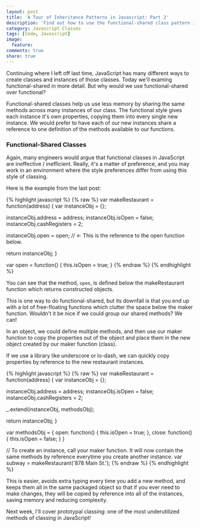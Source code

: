 ```yaml
---
layout: post
title: 'A Tour of Inheritance Patterns in Javascript: Part 2'
description: 'Find out how to use the functional-shared class pattern in JS'
category: Javascript Classes
tags: [Code, Javascript]
image:
  feature: 
comments: true
share: true
---
```


Continuing where I left off last time, JavaScript has many different ways to create classes and instances of those classes. Today we'll examing functional-shared in more detail. But why would we use functional-shared over functional?

Functional-shared classes help us use less memory by sharing the same methods across many instances of our class. The functional style gives each instance it's own properties, copying them into every single new instance. We would prefer to have each of our new instances share a reference to one definition of the methods available to our functions.

### Functional-Shared Classes

Again, many engineers would argue that functional classes in JavaScript are ineffective / inefficient. Really, it's a matter of preference, and you may work in an environment where the style preferences differ from using this style of classing.

Here is the example from the last post:

{% highlight javascript %}
{% raw %}
var makeRestaurant = function(address) {
  var instanceObj = {};

  instanceObj.address = address;
  instanceObj.isOpen = false;
  instanceObj.cashRegisters = 2;

  instanceObj.open = open; // <- This is the reference to the open function below.

  return instanceObj;
}

var open = function() {
  this.isOpen = true;
}
{% endraw %}
{% endhighlight %}

You can see that the method, `open`, is defined below the makeRestaurant function which returns constructed objects.

This is one way to do functional-shared, but its downfall is that you end up with a lot of free-floating functions which clutter the space below the maker function. Wouldn't it be nice if we could group our shared methods? We can!

In an object, we could define multiple methods, and then use our maker function to copy the properties out of the object and place them in the new object created by our maker function (class).

If we use a library like underscore or lo-dash, we can quickly copy properties by reference to the new restaurant instances.

{% highlight javascript %}
{% raw %}
var makeRestaurant = function(address) {
  var instanceObj = {};

  instanceObj.address = address;
  instanceObj.isOpen = false;
  instanceObj.cashRegisters = 2;

  _.extend(instanceObj, methodsObj);

  return instanceObj;
}

var methodsObj = {
  open: function() {
    this.isOpen = true;
  },
  close: function() {
    this.isOpen = false;
  }
}

// To create an instance, call your maker function. It will now contain the same methods by reference everytime you create another instance.
var subway = makeRestaurant('878 Main St.');
{% endraw %}
{% endhighlight %}

This is easier, avoids extra typing every time you add a new method, and keeps them all in the same packaged object so that if you ever need to make changes, they will be copied by reference into all of the instances, saving memory and reducing complexity.

Next week, I'll cover prototypal classing: one of the most underutilized methods of classing in JavaScript!
